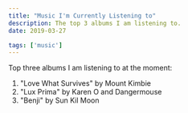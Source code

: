 ```yaml
---
title: "Music I'm Currently Listening to"
description: The top 3 albums I am listening to.
date: 2019-03-27

tags: ['music']
---
```


Top three albums I am listening to at the moment:

1. "Love What Survives" by Mount Kimbie
2. "Lux Prima" by Karen O and Dangermouse
3. "Benji" by Sun Kil Moon
